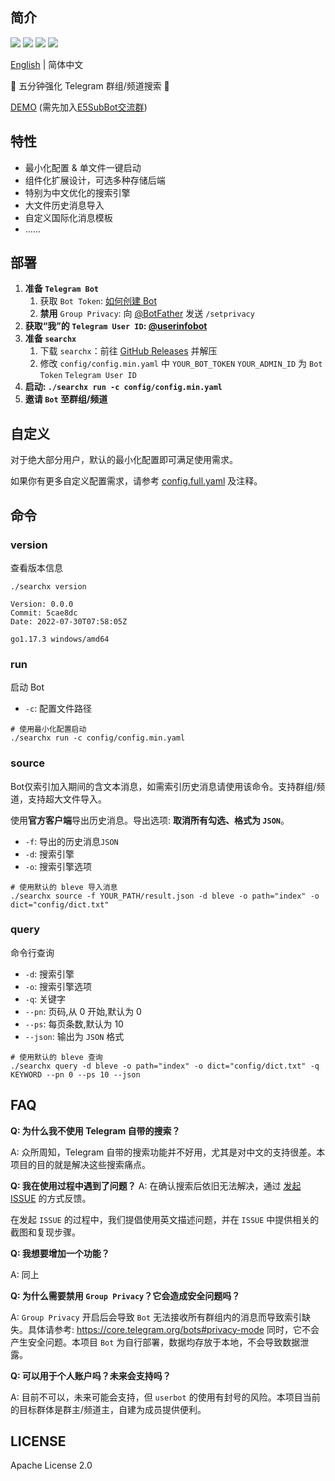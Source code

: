 ## 简介
![](https://img.shields.io/github/go-mod/go-version/iyear/searchx?style=flat-square)
![](https://img.shields.io/github/license/iyear/searchx?style=flat-square)
![](https://img.shields.io/github/v/release/iyear/searchx?color=red&style=flat-square)
![](https://img.shields.io/github/last-commit/iyear/searchx?style=flat-square)

[English](README.md) | 简体中文

🔎 五分钟强化 Telegram 群组/频道搜索 🚀

[DEMO](https://t.me/e5subs_bot) (需先加入[E5SubBot交流群](https://t.me/e5subbot))

## 特性

- 最小化配置 & 单文件一键启动
- 组件化扩展设计，可选多种存储后端
- 特别为中文优化的搜索引擎
- 大文件历史消息导入
- 自定义国际化消息模板
- ……

## 部署

1. **准备 `Telegram Bot`**
    1. 获取 `Bot Token`: [如何创建 Bot](https://core.telegram.org/bots#6-botfather)
    2. **禁用** `Group Privacy`: 向 [@BotFather](https://t.me/BotFather) 发送 `/setprivacy`
2. **获取“我”的 `Telegram User ID`: [@userinfobot](https://t.me/userinfobot)**
3. **准备 `searchx`**
   1. 下载 `searchx`：前往 [GitHub Releases](https://github.com/iyear/searchx/releases) 并解压
   2. 修改 `config/config.min.yaml` 中 `YOUR_BOT_TOKEN` `YOUR_ADMIN_ID` 为 `Bot Token` `Telegram User ID`
4. **启动: `./searchx run -c config/config.min.yaml`**
5. **邀请 `Bot` 至群组/频道**

## 自定义
对于绝大部分用户，默认的最小化配置即可满足使用需求。

如果你有更多自定义配置需求，请参考 [config.full.yaml](config/config.full.yaml) 及注释。

## 命令
### version
查看版本信息

```shell
./searchx version
```

```
Version: 0.0.0
Commit: 5cae8dc
Date: 2022-07-30T07:58:05Z

go1.17.3 windows/amd64
```

### run
启动 Bot

- `-c`: 配置文件路径

```shell
# 使用最小化配置启动
./searchx run -c config/config.min.yaml
```

### source
Bot仅索引加入期间的含文本消息，如需索引历史消息请使用该命令。支持群组/频道，支持超大文件导入。

使用**官方客户端**导出历史消息。导出选项: **取消所有勾选、格式为 `JSON`**。

- `-f`: 导出的历史消息`JSON`
- `-d`: 搜索引擎
- `-o`: 搜索引擎选项

```shell
# 使用默认的 bleve 导入消息
./searchx source -f YOUR_PATH/result.json -d bleve -o path="index" -o dict="config/dict.txt"
```

### query
命令行查询

- `-d`: 搜索引擎
- `-o`: 搜索引擎选项
- `-q`: 关键字
- `--pn`: 页码,从 0 开始,默认为 0
- `--ps`: 每页条数,默认为 10
- `--json`: 输出为 `JSON` 格式

```shell
# 使用默认的 bleve 查询
./searchx query -d bleve -o path="index" -o dict="config/dict.txt" -q KEYWORD --pn 0 --ps 10 --json
```

## FAQ
**Q: 为什么我不使用 Telegram 自带的搜索？**

A: 众所周知，Telegram 自带的搜索功能并不好用，尤其是对中文的支持很差。本项目的目的就是解决这些搜索痛点。

**Q: 我在使用过程中遇到了问题？**
A: 在确认搜索后依旧无法解决，通过 [发起 ISSUE](https://github.com/iyear/searchx/issues/new) 的方式反馈。

在发起 `ISSUE` 的过程中，我们提倡使用英文描述问题，并在 `ISSUE` 中提供相关的截图和复现步骤。

**Q: 我想要增加一个功能？**

A: 同上

**Q: 为什么需要禁用 `Group Privacy`？它会造成安全问题吗？**

A: `Group Privacy` 开启后会导致 `Bot` 无法接收所有群组内的消息而导致索引缺失。具体请参考: https://core.telegram.org/bots#privacy-mode
同时，它不会产生安全问题。本项目 `Bot` 为自行部署，数据均存放于本地，不会导致数据泄露。

**Q: 可以用于个人账户吗？未来会支持吗？**

A: 目前不可以，未来可能会支持，但 `userbot` 的使用有封号的风险。本项目当前的目标群体是群主/频道主，自建为成员提供便利。

## LICENSE
Apache License 2.0
